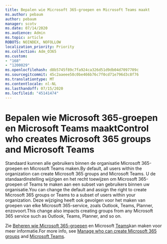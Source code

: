 ```yaml
---
title: Bepalen wie Microsoft 365-groepen en Microsoft Teams maakt
ms.author: pebaum
author: pebaum
manager: scotv
ms.date: 07/14/2020
ms.audience: Admin
ms.topic: article
ROBOTS: NOINDEX, NOFOLLOW
localization_priority: Priority
ms.collection: Adm_O365
ms.custom:
- "168"
- "1200029"
ms.openlocfilehash: d8b5745f89c7fa924ca326d51d9db04d7097709c
ms.sourcegitcommit: 45c2aaeee58c0be466b76c7f0cd71e796d3c8f76
ms.translationtype: MT
ms.contentlocale: nl-NL
ms.lasthandoff: 07/15/2020
ms.locfileid: "45141474"
---
```

# <a name="control-who-creates-microsoft-365-groups-and-microsoft-teams"></a><span data-ttu-id="f8aba-102">Bepalen wie Microsoft 365-groepen en Microsoft Teams maakt</span><span class="sxs-lookup"><span data-stu-id="f8aba-102">Control who creates Microsoft 365 groups and Microsoft Teams</span></span>

<span data-ttu-id="f8aba-103">Standaard kunnen alle gebruikers binnen de organisatie Microsoft 365-groepen en Microsoft Teams maken.</span><span class="sxs-lookup"><span data-stu-id="f8aba-103">By default, all users within the organization can create Microsoft 365 groups and Microsoft Teams.</span></span> <span data-ttu-id="f8aba-104">U de standaardinstelling wijzigen en het recht toewijzen om Microsoft 365-groepen of Teams te maken aan een subset van gebruikers binnen uw organisatie.</span><span class="sxs-lookup"><span data-stu-id="f8aba-104">You can change the default and assign the right to create Microsoft 365 groups or Teams to a subset of users within your organization.</span></span> <span data-ttu-id="f8aba-105">Deze wijziging heeft ook gevolgen voor het maken van groepen van elke Microsoft 365-service, zoals Outlook, Teams, Planner, enzovoort.</span><span class="sxs-lookup"><span data-stu-id="f8aba-105">This change also impacts creating groups from any Microsoft 365 service such as Outlook, Teams, Planner, and so on.</span></span>

<span data-ttu-id="f8aba-106">Zie [Beheren wie Microsoft 365-groepen](https://support.office.com/article/Manage-who-can-create-Office-365-Groups-4c46c8cb-17d0-44b5-9776-005fced8e618) en Microsoft [Teams](https://aka.ms/rtsf)kan maken voor meer informatie.</span><span class="sxs-lookup"><span data-stu-id="f8aba-106">For more info, see [Manage who can create Microsoft 365 groups](https://support.office.com/article/Manage-who-can-create-Office-365-Groups-4c46c8cb-17d0-44b5-9776-005fced8e618) and [Microsoft Teams](https://aka.ms/rtsf).</span></span>